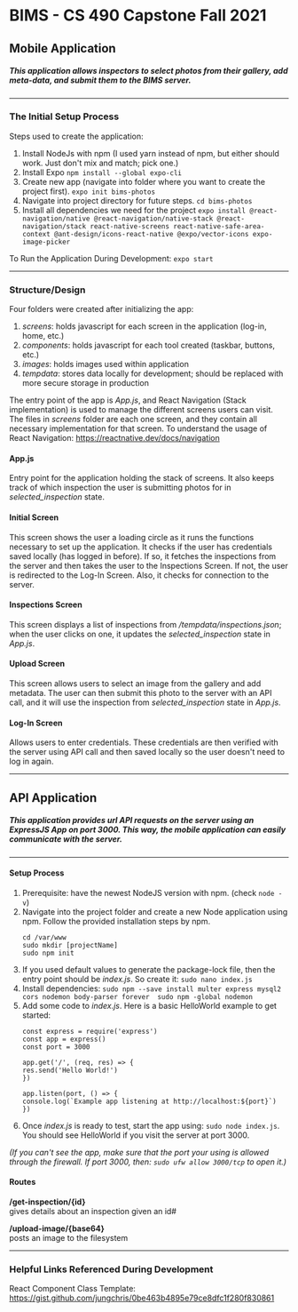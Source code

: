 
# BIMS - CS 490 Capstone Fall 2021
## Mobile Application

##### This application allows inspectors to select photos from their gallery, add meta-data, and submit them to the BIMS server. 

--------------------------------------------------------
### The Initial Setup Process

Steps used to create the application:
1. Install NodeJs with npm (I used yarn instead of npm, but either should work. Just don't mix and match; pick one.)
2. Install Expo `npm install --global expo-cli`
3. Create new app (navigate into folder where you want to create the project first). `expo init bims-photos`
4. Navigate into project directory for future steps. `cd bims-photos`
5. Install all dependencies we need for the project `expo install @react-navigation/native @react-navigation/native-stack @react-navigation/stack react-native-screens react-native-safe-area-context @ant-design/icons-react-native @expo/vector-icons expo-image-picker` 
   
To Run the Application During Development:
    `expo start`

----------------------------------------------------------
### Structure/Design
Four folders were created after initializing the app:
1. *screens*: holds javascript for each screen in the application (log-in, home, etc.)
2. *components*: holds javascript for each tool created (taskbar, buttons, etc.)
3. *images*: holds images used within application
4. *tempdata*: stores data locally for development; should be replaced with more secure storage in production

The entry point of the app is *App.js*, and React Navigation (Stack implementation) is used to manage the different screens users can visit. 
The files in *screens* folder are each one screen, and they contain all necessary implementation for that screen.
To understand the usage of React Navigation: https://reactnative.dev/docs/navigation

#### App.js
Entry point for the application holding the stack of screens. It also keeps track of which inspection the user is submitting photos for in *selected_inspection* state.

#### Initial Screen

This screen shows the user a loading circle as it runs the functions necessary to set up the application. It checks if the user has credentials saved locally (has logged in before). If so, it fetches the inspections from the server and then takes the user to the Inspections Screen. If not, the user is redirected to the Log-In Screen. Also, it checks for connection to the server. 

#### Inspections Screen

This screen displays a list of inspections from */tempdata/inspections.json*; when the user clicks on one, it updates the *selected_inspection* state in *App.js*.
  

#### Upload Screen 

This screen allows users to select an image from the gallery and add metadata. The user can then submit this photo to the server with an API call, and it will use the inspection from *selected_inspection* state in *App.js*.

#### Log-In Screen 

Allows users to enter credentials. These credentials are then verified with the server using API call and then saved locally so the user doesn't need to log in again. 

----------------------------------------------------------

## API Application

##### This application provides url API requests on the server using an ExpressJS App on port 3000. This way, the mobile application can easily communicate with the server. 

--------------------------------------------------------



#### Setup Process

1. Prerequisite: have the newest NodeJS version with npm. (check `node -v`)
2. Navigate into the project folder and create a new Node application using npm. Follow the provided installation steps by npm.
    ```
    cd /var/www
    sudo mkdir [projectName]
    sudo npm init 
    ```
3. If you used default values to generate the package-lock file, then the entry point should be *index.js*. So create it:
    `sudo nano index.js`
4. Install dependencies:
    `sudo npm --save install multer express mysql2 cors nodemon body-parser forever 
      sudo npm -global nodemon`
5. Add some code to *index.js*. Here is a basic HelloWorld example to get started:
    ```
    const express = require('express')
    const app = express()
    const port = 3000

    app.get('/', (req, res) => {
    res.send('Hello World!')
    })

    app.listen(port, () => {
    console.log(`Example app listening at http://localhost:${port}`)
    })
    ```
6. Once *index.js* is ready to test, start the app using: `sudo node index.js`. You should see HelloWorld if you visit the server at port 3000. 

*(If you can't see the app, make sure that the port your using is allowed through the firewall. If port 3000, then: `sudo ufw allow 3000/tcp` to open it.)*

#### Routes
**/get-inspection/{id}**  
gives details about an inspection given an id#

**/upload-image/{base64}**  
posts an image to the filesystem 

----------------------------------------------------------
### Helpful Links Referenced During Development
React Component Class Template: 
https://gist.github.com/jungchris/0be463b4895e79ce8dfc1f280f830861
